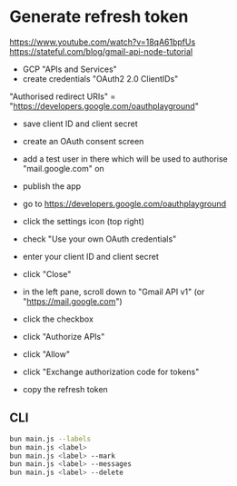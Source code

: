 # Generate refresh token

<https://www.youtube.com/watch?v=18qA61bpfUs>
<https://stateful.com/blog/gmail-api-node-tutorial>

- GCP "APIs and Services"
- create credentials "OAuth2 2.0 ClientIDs"

"Authorised redirect URIs" = "https://developers.google.com/oauthplayground"

- save client ID and client secret
- create an OAuth consent screen
- add a test user in there which will be used to authorise "mail.google.com" on
- publish the app

- go to <https://developers.google.com/oauthplayground>
- click the settings icon (top right)
- check "Use your own OAuth credentials"
- enter your client ID and client secret
- click "Close"
- in the left pane, scroll down to "Gmail API v1" (or "<https://mail.google.com>")
- click the checkbox
- click "Authorize APIs"
- click "Allow"
- click "Exchange authorization code for tokens"
- copy the refresh token

## CLI

```bash
bun main.js --labels
bun main.js <label>
bun main.js <label> --mark
bun main.js <label> --messages
bun main.js <label> --delete
```
